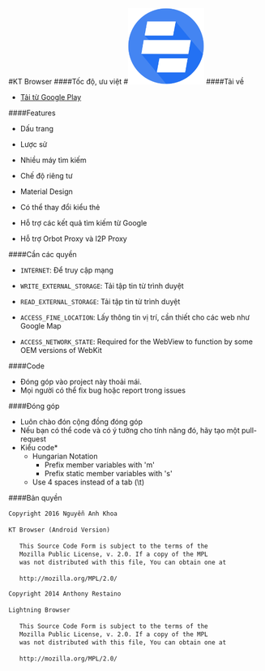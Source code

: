 #KT Browser
####Tốc độ, ưu việt
#![](ic_launcher_small.png)
####Tải về

* [Tải từ Google Play](https://play.google.com/store/apps/details?id=kttech.software.ktbrowser)

####Features
* Dấu trang

* Lược sử

* Nhiều máy tìm kiếm

* Chế độ riêng tư

* Material Design

* Có thể thay đổi kiểu thẻ

* Hỗ trợ các kết quả tìm kiếm từ Google

* Hỗ trợ Orbot Proxy và I2P Proxy

####Cần các quyền

* ````INTERNET````: Để truy cập mạng

* ````WRITE_EXTERNAL_STORAGE````: Tải tập tin từ trình duyệt

* ````READ_EXTERNAL_STORAGE````: Tải tập tin từ trình duyệt

* ````ACCESS_FINE_LOCATION````: Lấy thông tin vị trí, cần thiết cho các web như Google Map

* ````ACCESS_NETWORK_STATE````: Required for the WebView to function by some OEM versions of WebKit

####Code
* Đóng góp vào project này thoải mái.
* Mọi người có thể fix bug hoặc report trong issues

####Đóng góp
* Luôn chào đón cộng đồng đóng góp
* Nếu bạn có thể code và có ý tưởng cho tính năng đó, hãy tạo một pull-request
* Kiểu code*
    * Hungarian Notation
         * Prefix member variables with 'm'
         * Prefix static member variables with 's'
    * Use 4 spaces instead of a tab (\t)

####Bản quyền
````
Copyright 2016 Nguyễn Anh Khoa

KT Browser (Android Version)

   This Source Code Form is subject to the terms of the 
   Mozilla Public License, v. 2.0. If a copy of the MPL 
   was not distributed with this file, You can obtain one at 
   
   http://mozilla.org/MPL/2.0/
````
````
Copyright 2014 Anthony Restaino

Lightning Browser

   This Source Code Form is subject to the terms of the 
   Mozilla Public License, v. 2.0. If a copy of the MPL 
   was not distributed with this file, You can obtain one at 
   
   http://mozilla.org/MPL/2.0/
````
